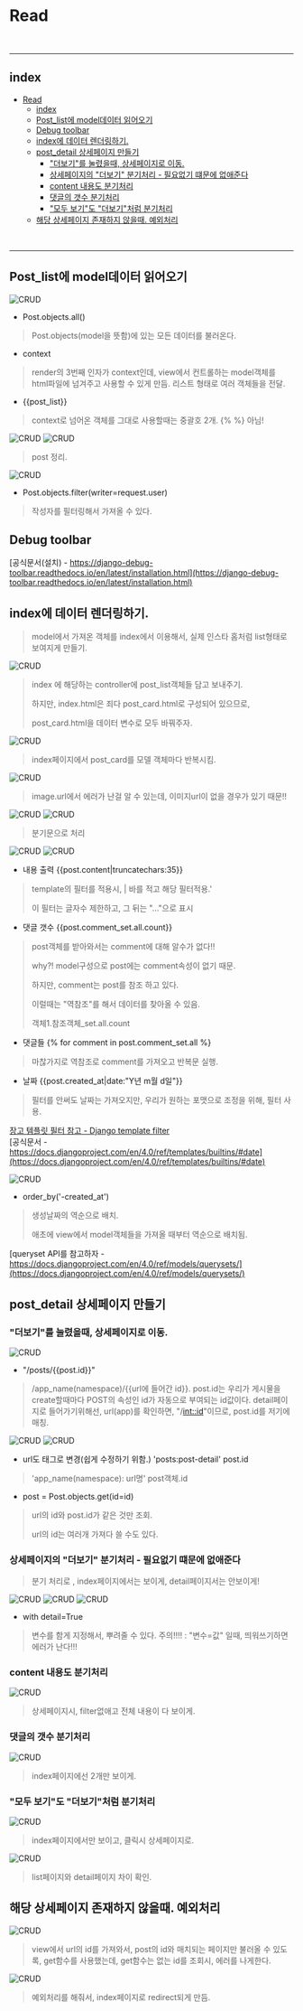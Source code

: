 # Read

<br>

---

## index

<!-- TOC -->

- [Read](#read)
  - [index](#index)
  - [Post_list에 model데이터 읽어오기](#post_list에-model데이터-읽어오기)
  - [Debug toolbar](#debug-toolbar)
  - [index에 데이터 렌더링하기.](#index에-데이터-렌더링하기)
  - [post_detail 상세페이지 만들기](#post_detail-상세페이지-만들기)
    - ["더보기"를 눌렸을때, 상세페이지로 이동.](#더보기를-눌렸을때-상세페이지로-이동)
    - [상세페이지의 "더보기" 분기처리 - 필요없기 떄문에 없애준다](#상세페이지의-더보기-분기처리---필요없기-떄문에-없애준다)
    - [content 내용도 분기처리](#content-내용도-분기처리)
    - [댓글의 갯수 분기처리](#댓글의-갯수-분기처리)
    - ["모두 보기"도 "더보기"처럼 분기처리](#모두-보기도-더보기처럼-분기처리)
  - [해당 상세페이지 존재하지 않을때. 예외처리](#해당-상세페이지-존재하지-않을때-예외처리)

<!-- /TOC -->

<br>

---

## Post_list에 model데이터 읽어오기

![CRUD](/Image/Django/r1.PNG)

* Post.objects.all()
> Post.objects(model을 뜻함)에 있는 모든 데이터를 불러온다.

* context
> render의 3번째 인자가 context인데,
> view에서 컨트롤하는 model객체를 html파일에 넘겨주고 사용할 수 있게 만듬.
> 리스트 형태로 여러 객체들을 전달.

* {{post_list}}
> context로 넘어온 객체를 그대로 사용할때는 중괄호 2개.
> {% %} 아님!

![CRUD](/Image/Django/r2.PNG)
![CRUD](/Image/Django/r3.PNG)
> post 정리.

![CRUD](/Image/Django/r4.PNG)

* Post.objects.filter(writer=request.user)
> 작성자를 필터링해서 가져올 수 있다.


## Debug toolbar

[공식문서(설치) - https://django-debug-toolbar.readthedocs.io/en/latest/installation.html](https://django-debug-toolbar.readthedocs.io/en/latest/installation.html)







## index에 데이터 렌더링하기.

> model에서 가져온 객체를 index에서 이용해서, 실제 인스타 홈처럼 list형태로 보여지게 만들기.

![CRUD](/Image/Django/r5.PNG)

> index 에 해당하는 controller에 post_list객체들 담고 보내주기.
> 
> 하지만, index.html은 죄다 post_card.html로 구성되어 있으므로, 
> 
> post_card.html을 데이터 변수로 모두 바꿔주자. 

![CRUD](/Image/Django/r6.PNG)

> index페이지에서 post_card를 모델 객체마다 반복시킴.

![CRUD](/Image/Django/r7.PNG)
> image.url에서 에러가 난걸 알 수 있는데, 이미지url이 없을 경우가 있기 때문!!


![CRUD](/Image/Django/r8.PNG)
![CRUD](/Image/Django/r9.PNG)
> 분기문으로 처리


![CRUD](/Image/Django/r10.PNG)
![CRUD](/Image/Django/r11.PNG)

* 내용 출력 {{post.content|truncatechars:35}}
> template의 필터를 적용시, | 바를 적고 해당 필터적용.'
> 
> 이 필터는 글자수 제한하고, 그 뒤는 "..."으로 표시


* 댓글 갯수 {{post.comment_set.all.count}}
> post객체를 받아와서는 comment에 대해 알수가 없다!! 
> 
> why?! model구성으로 post에는 comment속성이 없기 때문.
> 
> 하지만, comment는 post를 참조 하고 있다.
> 
> 이럴때는 "역참조"를 해서 데이터를 찾아올 수 있음.
> 
> 객체1.참조객체_set.all.count


* 댓글들 {% for comment in post.comment_set.all %}
> 마찮가지로 역참조로 comment를 가져오고 반복문 실행.

* 날짜 {{post.created_at|date:"Y년 m월 d일"}}
> 필터를 안써도 날짜는 가져오지만, 우리가 원하는 포맷으로 조정을 위해, 필터 사용.


[장고 템플릿 필터 참고 - Django template filter](https://docs.djangoproject.com/en/4.0/ref/templates/builtins/)<br>
[공식문서 - https://docs.djangoproject.com/en/4.0/ref/templates/builtins/#date](https://docs.djangoproject.com/en/4.0/ref/templates/builtins/#date)

![CRUD](/Image/Django/r12.PNG)

* order_by('-created_at')
> 생성날짜의 역순으로 배치.
> 
> 애초에 view에서 model객체들을 가져올 때부터 역순으로 배치됨.

[queryset API를 참고하자 - https://docs.djangoproject.com/en/4.0/ref/models/querysets/](https://docs.djangoproject.com/en/4.0/ref/models/querysets/)


## post_detail 상세페이지 만들기


### "더보기"를 눌렸을때, 상세페이지로 이동.

![CRUD](/Image/Django/r13.PNG)

* "/posts/{{post.id}}"
> /app_name(namespace)/{{url에 들어간 id}}.
> post.id는 우리가 게시물을 create할때마다 POST의 속성인 id가 자동으로 부여되는 id값이다.
> detail페이지로 들어가기위해선, url(app)를 확인하면, "/<int::id>"이므로, post.id를 저기에 매칭.


![CRUD](/Image/Django/r14.PNG)
![CRUD](/Image/Django/r15.PNG)

* url도 태그로 변경(쉽게 수정하기 위함.) 'posts:post-detail' post.id
> 'app_name(namespace): url명' post객체.id


* post = Post.objects.get(id=id) 
> url의 id와 post.id가 같은 것만 조회.
> 
> url의 id는 여러개 가져다 쓸 수도 있다.
 


### 상세페이지의 "더보기" 분기처리 - 필요없기 떄문에 없애준다
> 분기 처리로 , index페이지에서는 보이게, detail페이지서는 안보이게!

![CRUD](/Image/Django/r16.PNG)
![CRUD](/Image/Django/r18.PNG)
![CRUD](/Image/Django/r19.PNG)

* with detail=True
> 변수를 함게 지정해서, 뿌려줄 수 있다.
> 주의!!!! : "변수=값" 일때, 띄워쓰기하면 에러가 난다!!!

### content 내용도 분기처리
![CRUD](/Image/Django/r17.PNG)

> 상세페이지시, filter없애고 전체 내용이 다 보이게.

### 댓글의 갯수 분기처리

![CRUD](/Image/Django/r20.PNG)
> index페이지에선 2개만 보이게.

### "모두 보기"도 "더보기"처럼 분기처리

![CRUD](/Image/Django/r21.PNG)
> index페이지에서만 보이고, 클릭시 상세페이지로.


![CRUD](/Image/Django/r22.PNG)
> list페이지와 detail페이지 차이 확인.


## 해당 상세페이지 존재하지 않을때. 예외처리

![CRUD](/Image/Django/r23.PNG)

> view에서 url의 id를 가져와서, post의 id와 매치되는 페이지만 불러올 수 있도록, get함수를 사용했는데,
> get함수는 없는 id를 조회시, 에러를 나게한다.

![CRUD](/Image/Django/r24.PNG)

> 예외처리를 해줘서, index페이지로 redirect되게 만듬.

